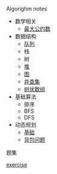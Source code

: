 Algorighm notes

* 数学相关
  * [最大公约数](./basic_math/readme.md)
* 数据结构
  * [队列](./data_structure/queue/readme.md)
  * 栈
  * 树
  * [堆](./data_structure/heap/readme.md)
  * [图](./data_structure/graph/readme.md)
  * [并查集](./data_structure/disjoint/readme.md)
  * [树状数组](./data_structure/binary_index_tree/readme.md)
* 基础算法
  * 排序
  * BFS
  * DFS
* 动态规划
  * [基础](./dynamic_programming/readme.md)
  * [背包问题](./dynamic_programming/readme.md#背包)


题集

[exercise](./exercise/readme.md)
